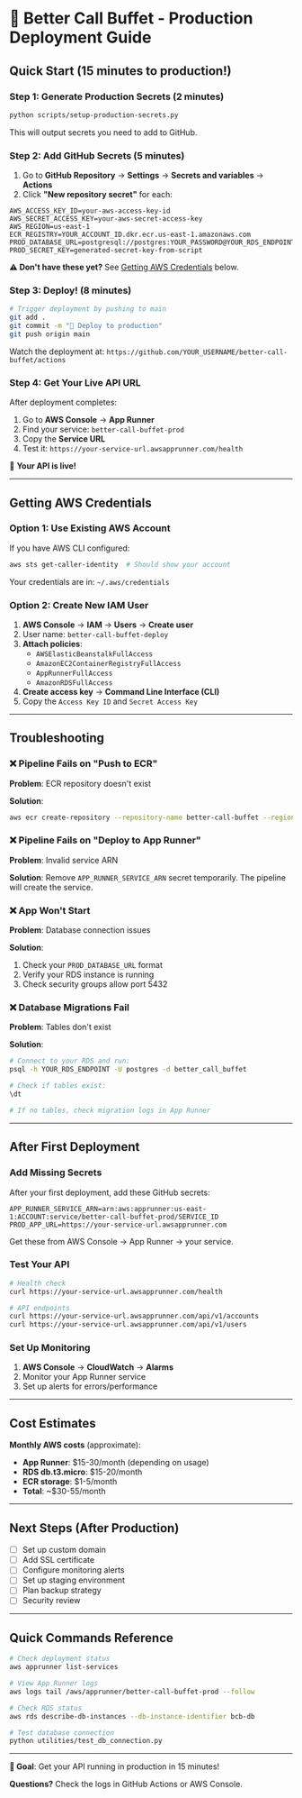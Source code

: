 # 🚀 Better Call Buffet - Production Deployment Guide

## Quick Start (15 minutes to production!)

### Step 1: Generate Production Secrets (2 minutes)

```bash
python scripts/setup-production-secrets.py
```

This will output secrets you need to add to GitHub.

### Step 2: Add GitHub Secrets (5 minutes)

1. Go to **GitHub Repository** → **Settings** → **Secrets and variables** → **Actions**
2. Click **"New repository secret"** for each:

```
AWS_ACCESS_KEY_ID=your-aws-access-key-id
AWS_SECRET_ACCESS_KEY=your-aws-secret-access-key
AWS_REGION=us-east-1
ECR_REGISTRY=YOUR_ACCOUNT_ID.dkr.ecr.us-east-1.amazonaws.com
PROD_DATABASE_URL=postgresql://postgres:YOUR_PASSWORD@YOUR_RDS_ENDPOINT:5432/better_call_buffet
PROD_SECRET_KEY=generated-secret-key-from-script
```

**⚠️ Don't have these yet?** See [Getting AWS Credentials](#getting-aws-credentials) below.

### Step 3: Deploy! (8 minutes)

```bash
# Trigger deployment by pushing to main
git add .
git commit -m "🚀 Deploy to production"
git push origin main
```

Watch the deployment at: `https://github.com/YOUR_USERNAME/better-call-buffet/actions`

### Step 4: Get Your Live API URL

After deployment completes:

1. Go to **AWS Console** → **App Runner**
2. Find your service: `better-call-buffet-prod`
3. Copy the **Service URL**
4. Test it: `https://your-service-url.awsapprunner.com/health`

🎉 **Your API is live!**

---

## Getting AWS Credentials

### Option 1: Use Existing AWS Account

If you have AWS CLI configured:

```bash
aws sts get-caller-identity  # Should show your account
```

Your credentials are in: `~/.aws/credentials`

### Option 2: Create New IAM User

1. **AWS Console** → **IAM** → **Users** → **Create user**
2. User name: `better-call-buffet-deploy`
3. **Attach policies**:
   - `AWSElasticBeanstalkFullAccess`
   - `AmazonEC2ContainerRegistryFullAccess`
   - `AppRunnerFullAccess`
   - `AmazonRDSFullAccess`
4. **Create access key** → **Command Line Interface (CLI)**
5. Copy the `Access Key ID` and `Secret Access Key`

---

## Troubleshooting

### ❌ Pipeline Fails on "Push to ECR"

**Problem**: ECR repository doesn't exist

**Solution**:

```bash
aws ecr create-repository --repository-name better-call-buffet --region us-east-1
```

### ❌ Pipeline Fails on "Deploy to App Runner"

**Problem**: Invalid service ARN

**Solution**: Remove `APP_RUNNER_SERVICE_ARN` secret temporarily. The pipeline will create the service.

### ❌ App Won't Start

**Problem**: Database connection issues

**Solution**:

1. Check your `PROD_DATABASE_URL` format
2. Verify your RDS instance is running
3. Check security groups allow port 5432

### ❌ Database Migrations Fail

**Problem**: Tables don't exist

**Solution**:

```bash
# Connect to your RDS and run:
psql -h YOUR_RDS_ENDPOINT -U postgres -d better_call_buffet

# Check if tables exist:
\dt

# If no tables, check migration logs in App Runner
```

---

## After First Deployment

### Add Missing Secrets

After your first deployment, add these GitHub secrets:

```
APP_RUNNER_SERVICE_ARN=arn:aws:apprunner:us-east-1:ACCOUNT:service/better-call-buffet-prod/SERVICE_ID
PROD_APP_URL=https://your-service-url.awsapprunner.com
```

Get these from AWS Console → App Runner → your service.

### Test Your API

```bash
# Health check
curl https://your-service-url.awsapprunner.com/health

# API endpoints
curl https://your-service-url.awsapprunner.com/api/v1/accounts
curl https://your-service-url.awsapprunner.com/api/v1/users
```

### Set Up Monitoring

1. **AWS Console** → **CloudWatch** → **Alarms**
2. Monitor your App Runner service
3. Set up alerts for errors/performance

---

## Cost Estimates

**Monthly AWS costs** (approximate):

- **App Runner**: $15-30/month (depending on usage)
- **RDS db.t3.micro**: $15-20/month
- **ECR storage**: $1-5/month
- **Total**: ~$30-55/month

---

## Next Steps (After Production)

- [ ] Set up custom domain
- [ ] Add SSL certificate
- [ ] Configure monitoring alerts
- [ ] Set up staging environment
- [ ] Plan backup strategy
- [ ] Security review

---

## Quick Commands Reference

```bash
# Check deployment status
aws apprunner list-services

# View App Runner logs
aws logs tail /aws/apprunner/better-call-buffet-prod --follow

# Check RDS status
aws rds describe-db-instances --db-instance-identifier bcb-db

# Test database connection
python utilities/test_db_connection.py
```

---

**🎯 Goal**: Get your API running in production in 15 minutes!

**Questions?** Check the logs in GitHub Actions or AWS Console.
